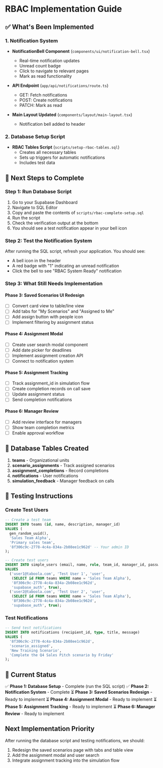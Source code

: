 # RBAC Implementation Guide

## ✅ What's Been Implemented

### 1. Notification System
- **NotificationBell Component** (`components/ui/notification-bell.tsx`)
  - Real-time notification updates
  - Unread count badge
  - Click to navigate to relevant pages
  - Mark as read functionality
  
- **API Endpoint** (`app/api/notifications/route.ts`)
  - GET: Fetch notifications
  - POST: Create notifications
  - PATCH: Mark as read

- **Main Layout Updated** (`components/layout/main-layout.tsx`)
  - Notification bell added to header

### 2. Database Setup Script
- **RBAC Tables Script** (`scripts/setup-rbac-tables.sql`)
  - Creates all necessary tables
  - Sets up triggers for automatic notifications
  - Includes test data

## 🚀 Next Steps to Complete

### Step 1: Run Database Script
1. Go to your Supabase Dashboard
2. Navigate to SQL Editor
3. Copy and paste the contents of `scripts/rbac-complete-setup.sql`
4. Run the script
5. Check the verification output at the bottom
6. You should see a test notification appear in your bell icon

### Step 2: Test the Notification System
After running the SQL script, refresh your application. You should see:
- A bell icon in the header
- A red badge with "1" indicating an unread notification
- Click the bell to see "RBAC System Ready" notification

### Step 3: What Still Needs Implementation

#### Phase 3: Saved Scenarios UI Redesign
- [ ] Convert card view to table/line view
- [ ] Add tabs for "My Scenarios" and "Assigned to Me"
- [ ] Add assign button with people icon
- [ ] Implement filtering by assignment status

#### Phase 4: Assignment Modal
- [ ] Create user search modal component
- [ ] Add date picker for deadlines
- [ ] Implement assignment creation API
- [ ] Connect to notification system

#### Phase 5: Assignment Tracking
- [ ] Track assignment_id in simulation flow
- [ ] Create completion records on call save
- [ ] Update assignment status
- [ ] Send completion notifications

#### Phase 6: Manager Review
- [ ] Add review interface for managers
- [ ] Show team completion metrics
- [ ] Enable approval workflow

## 📝 Database Tables Created

1. **teams** - Organizational units
2. **scenario_assignments** - Track assigned scenarios
3. **assignment_completions** - Record completions
4. **notifications** - User notifications
5. **simulation_feedback** - Manager feedback on calls

## 🔧 Testing Instructions

### Create Test Users
```sql
-- Create a test team
INSERT INTO teams (id, name, description, manager_id)
VALUES (
  gen_random_uuid(),
  'Sales Team Alpha',
  'Primary sales team',
  '8f306c9c-2778-4c4a-834a-2b08ee1c962d' -- Your admin ID
);

-- Create test users
INSERT INTO simple_users (email, name, role, team_id, manager_id, password_hash, email_verified)
VALUES 
  ('user1@taboola.com', 'Test User 1', 'user', 
   (SELECT id FROM teams WHERE name = 'Sales Team Alpha'),
   '8f306c9c-2778-4c4a-834a-2b08ee1c962d',
   'supabase_auth', true),
  ('user2@taboola.com', 'Test User 2', 'user',
   (SELECT id FROM teams WHERE name = 'Sales Team Alpha'),
   '8f306c9c-2778-4c4a-834a-2b08ee1c962d',
   'supabase_auth', true);
```

### Test Notifications
```sql
-- Send test notifications
INSERT INTO notifications (recipient_id, type, title, message)
VALUES (
  '8f306c9c-2778-4c4a-834a-2b08ee1c962d',
  'scenario_assigned',
  'New Training Scenario',
  'Complete the Q4 Sales Pitch scenario by Friday'
);
```

## 🎯 Current Status

✅ **Phase 1: Database Setup** - Complete (run the SQL script)
✅ **Phase 2: Notification System** - Complete
⏳ **Phase 3: Saved Scenarios Redesign** - Ready to implement
⏳ **Phase 4: Assignment Modal** - Ready to implement
⏳ **Phase 5: Assignment Tracking** - Ready to implement
⏳ **Phase 6: Manager Review** - Ready to implement

## Next Implementation Priority

After running the database script and testing notifications, we should:
1. Redesign the saved scenarios page with tabs and table view
2. Add the assignment modal and user search
3. Integrate assignment tracking into the simulation flow 